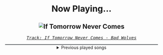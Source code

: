 <div align="center"> 
<h1>Now Playing...</h1>

![If Tomorrow Never Comes](https://i.scdn.co/image/ab67616d00001e02878e3e1d819e4090c7e17db0)
--
_<samp><a href="https://open.spotify.com/track/0OzYhueF403FBct7orzGEg">Track: If Tomorrow Never Comes - Bad Wolves</a></samp>_

<div style="border: 1px #4B5054 solid"></div>
<details>
  <summary>
    Previous played songs
  </summary>
  <table>
    <thead>
      <tr>
        <th>
          Artist
        </th>
        <th>
          Song
        </th>
        <th>
          Link
        </th>
      </tr>
    </thead>
    <tbody>
      <tr><td>Bad Wolves</td><td>If Tomorrow Never Comes</td><td><a href="https://open.spotify.com/track/0OzYhueF403FBct7orzGEg">https://open.spotify.com/track/0OzYhueF403FBct7orzGEg</a></td></tr><tr><td>Three Days Grace</td><td>So Called Life</td><td><a href="https://open.spotify.com/track/1QTQ3VNzabl4yF5GJE6hhK">https://open.spotify.com/track/1QTQ3VNzabl4yF5GJE6hhK</a></td></tr><tr><td>I Prevail</td><td>Self-Destruction</td><td><a href="https://open.spotify.com/track/4UhMvTR5tHf2ecfoz0KV92">https://open.spotify.com/track/4UhMvTR5tHf2ecfoz0KV92</a></td></tr><tr><td>Eva Under Fire</td><td>Blow</td><td><a href="https://open.spotify.com/track/5YtuCpItTVgET1biEqJsqE">https://open.spotify.com/track/5YtuCpItTVgET1biEqJsqE</a></td></tr><tr><td>Memphis May Fire</td><td>Misery</td><td><a href="https://open.spotify.com/track/2SVbjw7sdiNjAvGpQ4eEai">https://open.spotify.com/track/2SVbjw7sdiNjAvGpQ4eEai</a></td></tr><tr><td>Amaranthe</td><td>PvP</td><td><a href="https://open.spotify.com/track/46HFTyFqLMzSye98Arqa98">https://open.spotify.com/track/46HFTyFqLMzSye98Arqa98</a></td></tr><tr><td>Solence</td><td>Good F**King Music</td><td><a href="https://open.spotify.com/track/75zbw2JGazrTzrJ5r36Af3">https://open.spotify.com/track/75zbw2JGazrTzrJ5r36Af3</a></td></tr><tr><td>We Came As Romans</td><td>Black Hole</td><td><a href="https://open.spotify.com/track/4Y7eqYTpV7fQxpYj1isN2F">https://open.spotify.com/track/4Y7eqYTpV7fQxpYj1isN2F</a></td></tr><tr><td>Coe Hill</td><td>Anything To Feel</td><td><a href="https://open.spotify.com/track/0cz6PlCLshH99u20buHcNK">https://open.spotify.com/track/0cz6PlCLshH99u20buHcNK</a></td></tr><tr><td>Kingdom Of Giants</td><td>Two Suns</td><td><a href="https://open.spotify.com/track/66Aa8HX4gij10JRT5M7OJf">https://open.spotify.com/track/66Aa8HX4gij10JRT5M7OJf</a></td></tr><tr><td>Dying Desolation</td><td>Awakening</td><td><a href="https://open.spotify.com/track/5bBfNSqs7spb5L86oiNuzr">https://open.spotify.com/track/5bBfNSqs7spb5L86oiNuzr</a></td></tr><tr><td>Alpha Wolf</td><td>Hotel Underground</td><td><a href="https://open.spotify.com/track/0CoxiZuaRFycPJ0Xl1oSOJ">https://open.spotify.com/track/0CoxiZuaRFycPJ0Xl1oSOJ</a></td></tr><tr><td>Motionless In White</td><td>Slaughterhouse (feat. Bryan Garris Of Knocked Loose)</td><td><a href="https://open.spotify.com/track/2ClgEn1FZxchrqRZ04JZzj">https://open.spotify.com/track/2ClgEn1FZxchrqRZ04JZzj</a></td></tr><tr><td>Bring Me The Horizon</td><td>sTraNgeRs</td><td><a href="https://open.spotify.com/track/5fpq1wF8xa5tSSlcKHdmGQ">https://open.spotify.com/track/5fpq1wF8xa5tSSlcKHdmGQ</a></td></tr><tr><td>Saisei 再生</td><td>Kintsugi</td><td><a href="https://open.spotify.com/track/17awG8aZVqBfS7X1qR7jLA">https://open.spotify.com/track/17awG8aZVqBfS7X1qR7jLA</a></td></tr><tr><td>Bleed From Within</td><td>Stand Down</td><td><a href="https://open.spotify.com/track/2tpiHcSSFCnpIH8HFzIUEa">https://open.spotify.com/track/2tpiHcSSFCnpIH8HFzIUEa</a></td></tr><tr><td>156/Silence</td><td>For All To Blame</td><td><a href="https://open.spotify.com/track/4xV1G4jOatUvJBHuQzzAMZ">https://open.spotify.com/track/4xV1G4jOatUvJBHuQzzAMZ</a></td></tr><tr><td>Remember Me When</td><td>Walk Away</td><td><a href="https://open.spotify.com/track/2GuiIVYQhxomcVo4ZsNzoY">https://open.spotify.com/track/2GuiIVYQhxomcVo4ZsNzoY</a></td></tr><tr><td>Kingsmen</td><td>Bitter Half</td><td><a href="https://open.spotify.com/track/6vAZk6WonZw4os4nYxee4V">https://open.spotify.com/track/6vAZk6WonZw4os4nYxee4V</a></td></tr><tr><td>The Ivory</td><td>Off the Grid</td><td><a href="https://open.spotify.com/track/11w8khf1xiWhp4f5nVZDf9">https://open.spotify.com/track/11w8khf1xiWhp4f5nVZDf9</a></td></tr>
    </tbody>
  </table>
</details>

</div>
